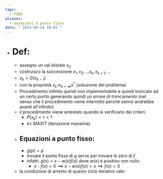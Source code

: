 ```yaml
---
tags:
  - TODO
aliases:
  - equazioni a punto fisso
data: "`2024-09-24 10:01`"
---
```

- # Def:
	- assegno un val iniziale $x_{0}$
	- costruisco la successione $x_{1}, x_{2},...x_{k}, x_{k+1},...$
	- $x_{k}=G(x_{k-1})$
	- con la proprietà $x_{k}\to_{k=\infty} x^{*}$ (soluzione del problema)
	- Procedimento infinito quindi non implementabile e quindi troncato ad un certo punto generando quindi un _errore di troncamento_ (nel senso che il procedimento viene interrotto perché sennò andrebbe avanti all'infinito)   
	- il procedimento viene arrestato quando si verificano dei criteri:
		- $P(x_{k})<\tau<1$ 
		- $k<$ MAXIT (iterazione massima).
	- ## Equazioni a punto fisso:
		- $g(p)=p$ 
		- trovare il punto fisso di $g$ serve per trovare lo zero di $f$
		- infatti: $g(x)=x-w(x)f(x)$ dove $w(x)$ è positivo non nullo.
			- $x: f(x)=0 \implies x-w(x)f(x)=x \implies f(x)=0$  
	- la condizione di arresto di questo ciclo iterativo vale:
		
